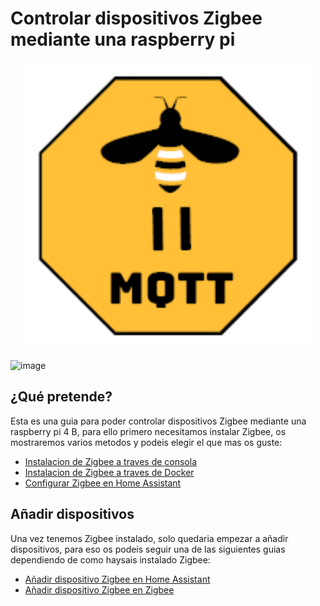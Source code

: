 # Controlar dispositivos Zigbee mediante una raspberry pi
<p align="center">
  <img width="460" src="https://github.com/Koenkk/zigbee2mqtt/blob/master/images/logo.png">
</p>


![image](https://user-images.githubusercontent.com/43112835/173125452-5464d35a-b094-42c4-9bee-761f6115b595.png)

## ¿Qué pretende?

Esta es una guia para poder controlar dispositivos Zigbee mediante una raspberry pi 4 B, para ello primero necesitamos instalar Zigbee, os mostraremos varios metodos y podeis elegir el que mas os guste:

* [Instalacion de Zigbee a traves de consola](zigbee_consola.md)
* [Instalacion de Zigbee a traves de Docker](zigbee_docker.md)
* [Configurar Zigbee en Home Assistant](zigbee_homeassistant.md)

## Añadir dispositivos

Una vez tenemos Zigbee instalado, solo quedaria empezar a añadir dispositivos, para eso os podeis seguir una de las siguientes guias dependiendo de como haysais instalado Zigbee:

* [Añadir dispositivo Zigbee en Home Assistant](dzha.md)
* [Añadir dispositivo Zigbee en Zigbee](dzz.md)
